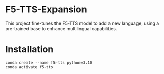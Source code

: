 # F5-TTS-Expansion
This project fine-tunes the F5-TTS model to add a new language, using a pre-trained base to enhance multilingual capabilities.

# Installation
```
conda create --name f5-tts python=3.10
conda activate f5-tts


